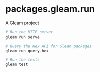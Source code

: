 # packages.gleam.run

A Gleam project

```sh
# Run the HTTP server
gleam run serve

# Query the Hex API for Gleam packages
gleam run query-hex

# Run the tests
gleam test
```
